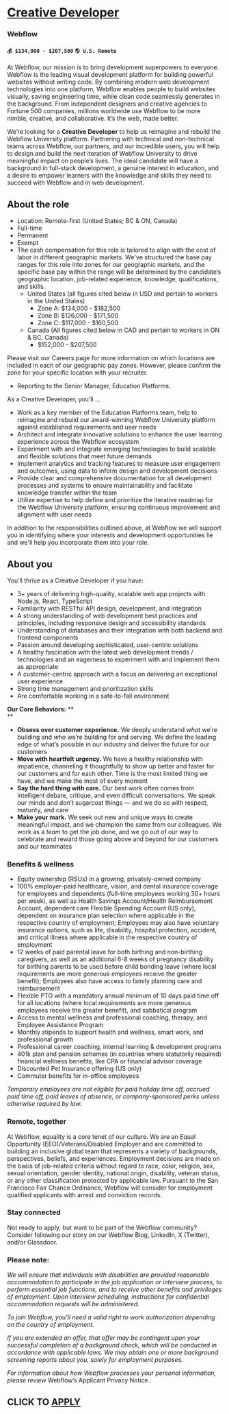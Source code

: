 # [Creative Developer](https://www.remotewlb.com/apply/creative-developer)  
### Webflow  
#### `💰 $134,000 - $207,500` `🌎 U.S. Remote`  

At Webflow, our mission is to bring development superpowers to everyone. Webflow is the leading visual development platform for building powerful websites without writing code. By combining modern web development technologies into one platform, Webflow enables people to build websites visually, saving engineering time, while clean code seamlessly generates in the background. From independent designers and creative agencies to Fortune 500 companies, millions worldwide use Webflow to be more nimble, creative, and collaborative. It’s the web, made better.

We’re looking for a **Creative Developer** to help us reimagine and rebuild the Webflow University platform. Partnering with technical and non-technical teams across Webflow, our partners, and our incredible users, you will help to design and build the next iteration of Webflow University to drive meaningful impact on people’s lives. The ideal candidate will have a background in full-stack development, a genuine interest in education, and a desire to empower learners with the knowledge and skills they need to succeed with Webflow and in web development.

## **About the role**

  * Location: Remote-first (United States; BC & ON, Canada)
  * Full-time
  * Permanent 
  * Exempt 
  * The cash compensation for this role is tailored to align with the cost of labor in different geographic markets. We've structured the base pay ranges for this role into zones for our geographic markets, and the specific base pay within the range will be determined by the candidate’s geographic location, job-related experience, knowledge, qualifications, and skills. 
    * United States (all figures cited below in USD and pertain to workers in the United States) 
      * Zone A: $134,000 - $182,500
      * Zone B: $126,000 - $171,500
      * Zone C: $117,000 - $160,500
    * Canada (All figures cited below in CAD and pertain to workers in ON & BC, Canada) 
      * $152,000 - $207,500

Please visit our Careers page for more information on which locations are included in each of our geographic pay zones. However, please confirm the zone for your specific location with your recruiter.

  * Reporting to the Senior Manager, Education Platforms.

As a Creative Developer, you’ll …

  * Work as a key member of the Education Platforms team, help to reimagine and rebuild our award-winning Webflow University platform against established requirements and user needs
  * Architect and integrate innovative solutions to enhance the user learning experience across the Webflow ecosystem
  * Experiment with and integrate emerging technologies to build scalable and flexible solutions that meet future demands
  * Implement analytics and tracking features to measure user engagement and outcomes, using data to inform design and development decisions
  * Provide clear and comprehensive documentation for all development processes and systems to ensure maintainability and facilitate knowledge transfer within the team 
  * Utilize expertise to help define and prioritize the iterative roadmap for the Webflow University platform, ensuring continuous improvement and alignment with user needs

In addition to the responsibilities outlined above, at Webflow we will support you in identifying where your interests and development opportunities lie and we'll help you incorporate them into your role.

## **About you**

You’ll thrive as a Creative Developer if you have:

  * 3+ years of delivering high-quality, scalable web app projects with Node.js, React, TypeScript
  * Familiarity with RESTful API design, development, and integration
  * A strong understanding of web development best practices and principles, including responsive design and accessibility standards
  * Understanding of databases and their integration with both backend and frontend components
  * Passion around developing sophisticated, user-centric solutions
  * A healthy fascination with the latest web development trends / technologies and an eagerness to experiment with and implement them as appropriate
  * A customer-centric approach with a focus on delivering an exceptional user experience
  * Strong time management and prioritization skills 
  * Are comfortable working in a safe-to-fail environment

**Our Core Behaviors:** **  
**

  * **Obsess over customer experience.** We deeply understand _what_ we’re building and _who_ we’re building for and serving. We define the leading edge of what’s possible in our industry and deliver the future for our customers
  * **Move with heartfelt urgency.** We have a healthy relationship with impatience, channeling it thoughtfully to show up better and faster for our customers and for each other. Time is the most limited thing we have, and we make the most of every moment
  * **Say the hard thing with care.** Our best work often comes from intelligent debate, critique, and even difficult conversations. We speak our minds and don’t sugarcoat things — and we do so with respect, maturity, and care
  * **Make your mark.** We seek out new and unique ways to create meaningful impact, and we champion the same from our colleagues. We work as a _team_ to get the job done, and we go out of our way to celebrate and reward those going above and beyond for our customers and our teammates

### **Benefits & wellness**

  * Equity ownership (RSUs) in a growing, privately-owned company
  * 100% employer-paid healthcare, vision, and dental insurance coverage for employees and dependents (full-time employees working 30+ hours per week), as well as Health Savings Account/Health Reimbursement Account, dependent care Flexible Spending Account (US only), dependent on insurance plan selection where applicable in the respective country of employment; Employees may also have voluntary insurance options, such as life, disability, hospital protection, accident, and critical illness where applicable in the respective country of employment
  * 12 weeks of paid parental leave for both birthing and non-birthing caregivers, as well as an additional 6-8 weeks of pregnancy disability for birthing parents to be used before child bonding leave (where local requirements are more generous employees receive the greater benefit); Employees also have access to family planning care and reimbursement
  * Flexible PTO with a mandatory annual minimum of 10 days paid time off for all locations (where local requirements are more generous employees receive the greater benefit), and sabbatical program
  * Access to mental wellness and professional coaching, therapy, and Employee Assistance Program
  * Monthly stipends to support health and wellness, smart work, and professional growth
  * Professional career coaching, internal learning & development programs
  * 401k plan and pension schemes (in countries where statutorily required) financial wellness benefits, like CPA or financial advisor coverage
  * Discounted Pet Insurance offering (US only)
  * Commuter benefits for in-office employees

_Temporary employees are not eligible for paid holiday time off, accrued paid time off, paid leaves of absence, or company-sponsored perks unless otherwise required by law._  

### **Remote, together**

At Webflow, equality is a core tenet of our culture. We are an Equal Opportunity (EEO)/Veterans/Disabled Employer and are committed to building an inclusive global team that represents a variety of backgrounds, perspectives, beliefs, and experiences. Employment decisions are made on the basis of job-related criteria without regard to race, color, religion, sex, sexual orientation, gender identity, national origin, disability, veteran status, or any other classification protected by applicable law. Pursuant to the San Francisco Fair Chance Ordinance, Webflow will consider for employment qualified applicants with arrest and conviction records.

### **Stay connected**

Not ready to apply, but want to be part of the Webflow community? Consider following our story on our Webflow Blog, LinkedIn, X (Twitter), and/or Glassdoor.

### **Please note:**

_We will ensure that individuals with disabilities are provided reasonable accommodation to participate in the job application or interview process, to perform essential job functions, and to receive other benefits and privileges of employment. Upon interview scheduling, instructions for confidential accommodation requests will be administered._

_To join Webflow, you'll need a valid right to work authorization depending on the country of employment._

_If you are extended an offer, that offer may be contingent upon your successful completion of a background check, which will be conducted in accordance with applicable laws. We may obtain one or more background screening reports about you, solely for employment purposes._

_For information about how Webflow processes your personal information, please review_ Webflow’s Applicant Privacy Notice _._

  
## CLICK TO [APPLY](https://www.remotewlb.com/apply/creative-developer)

